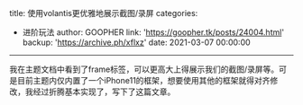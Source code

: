 title: 使用volantis更优雅地展示截图/录屏
categories:
  - 进阶玩法
author: GOOPHER
link: 'https://goopher.tk/posts/24004.html'
backup: 'https://archive.ph/xflxz'
date: 2021-03-07 00:00:00
---
我在主题文档中看到了frame标签，可以更高大上得展示我们的截图/录屏等。可是目前主题内仅内置了一个iPhone11的框架，想要使用其他的框架就得对齐修改，我经过折腾基本实现了，写下了这篇文章。
<!-- more -->
